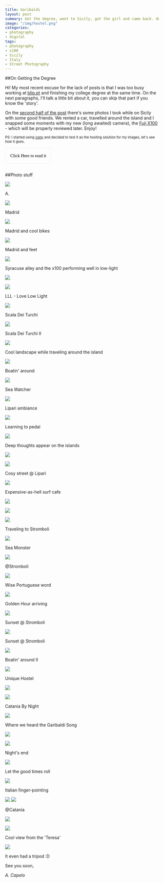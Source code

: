```yaml
---
title: Garibaldi
layout: post
summary: Got the degree, went to Sicily, got the girl and came back. dope.
image: "/img/hostel.png"
categories: 
- photography
- digital
tags:
- photography
- x100
- Sicily
- Italy
- Street Photography
---
```



##On Getting the Degree

Hi! 
My most recent excuse for the lack of posts is that I was too busy working at [blip.pt](http://www.blip.pt) and finishing my college degree at the same time. On the next paragraphs, I'll talk a little bit about it, you can skip that part if you know the 'story'.

On the [second half of the post](#secondhalf) there's some photos I took while on Sicily with some good friends. We rented a car, travelled around the island and I snapped some moments with my new (long awaited) camera), the [Fuji X100](http://www.dpreview.com/reviews/FujifilmX100) - which will be properly reviewed later. Enjoy!

<p style="font-size: 80%">PS: I started using <a href="https://www.copy.com">copy</a> and decided to test it as the hosting solution for my images, let's see how it goes.</p>

<style type="text/css">
	.speech.collapsed {
		max-height: 0;
	}

	.speech {
		max-height: 3000px;
		transition: all 0.85s ease;
		overflow: hidden;
	}

	.expand-speech {
		background: rgba(0, 0, 0, 0);
		border: 1px solid #EEE;
		padding: 1rem;
		font-size: 0.9rem;
		font-family: 'PT serif';
	}

</style>


<button class="expand-speech">Click Here to read it</button>

<div class="speech collapsed">
	<p>For those who don't know it, about 3 years ago I was a Civil Engineer, working on my second year as a Engineer at <a href="http://casais.pt/" target="_blank">Casais Engenharia</a>. I was part of the percentage who had a job but wasn't happy nor feeling remotely accomplished with it. Even working as a structure engineer, designing projects wasn't enough for me. I've always had a lot of curiosity about programming, mainly web development. Although I didn't have any experience with it, I felt I could be good at it and, even more importantly, be happy doing it for a living.
	</p>

	<p>So I took a 'leap of faith' and quit my job, studied for a National Exam and applied for the <a href="www.di.uminho.pt/ensino/licenciaturas/lei" target="_blank">Computer Science and Engineering</a> degree. </p>

	<p>It was a great sacrifice at many levels. The obvious one was not getting paid. Loosing some of my independency, beeing away from the work market and starting a new degree at the age of 25 was not easy as well. Besides that, there's always a small doubt about whether I've made the right decision; and it's hard to fit it when surrounded with so many younger students with different life goals (naturally).</p>

	<p>Luckily, I had a family, friends and girlfriend who helped and motivated me throughout these years. Without them it would have been way harder!</p>

	<p>In order to earn some money and experience I did some freelance work building some small websites while I studied a lot.</p>

	<p>But I must say that a turning point was begining to work as a web developer at <b>blip</b>. They made me feel welcome and made me want to learn even more. I grew a lot while having fun! It's been over a year since I started there, I'm still learning and still loving what I do. I had to finish the last year of the degree while working, which wasn't easy, but was definitely worth it. </p>

	<p><b>I guess what I mean is:</b> it's hard to leave some things 'on hold' and rewind some years of your life to go after what you feel right. But it's even harder not to.</p>

</div>
<script type="text/javascript">
	var btn = document.querySelector('.expand-speech'),
		el = document.querySelector('.speech'),
		className = 'collapsed',
		open = false;

	if (btn && el) {
		btn.addEventListener('click', toggle);
	}

	addClass = function (el) {
				if (el.classList) {
					el.classList.add(className);
				} else {
					el.className += ' ' + className;
				}
			};
	removeClass = function (el) {
				if (el.classList) {
					el.classList.remove(className);
				} else {
					el.className = el.className.replace(new RegExp('(^|\\b)' + (className).split(' ').join('|') + '(\\b|$)', 'gi'), ' ');
				}
			};			

	function toggle () {
		open ? addClass(el) : removeClass(el);
		open = !open;
	}

</script>



##<a name="secondhalf"></a>Photo stuff

<a target="_blank" href="https://copy.com/F0MIXIkY6IG3svQd"><img src="https://copy.com/VISH3bJBeKuKHzSd" /></a>
<p class="caption">A.</p>

<a target="_blank" href="https://copy.com/eCh9DQAHsViZl13B"><img src="https://copy.com/qwMf6W31wAWOWESI" /></a>
<p class="caption">Madrid</p>

<a target="_blank" href="https://copy.com/eXQPntfRh1krurLY"><img src="https://copy.com/t4ohltgV2RfFeHwo" /></a>
<p class="caption">Madrid and cool bikes</p>

<a target="_blank" href="https://copy.com/NPfSgMRA3gXVRXBW"><img src="https://copy.com/VgXc6eaytS8U6RpM" /></a>
<p class="caption">Madrid and feet</p>

<a target="_blank" href="https://copy.com/9DnD8rnutwB60IJy"><img src="https://copy.com/odMcFRTY41NfMRLW" /></a>
<p class="caption">Syracuse alley and the x100 performing well in low-light</p>

<a target="_blank" href="https://copy.com/f6yJghRWBRgzNqxr"><img src="https://copy.com/tT9mUZWjNL3rfUPs" /></a>
		
<a target="_blank" href="https://copy.com/RUwzIrYoIxUFkGQd"><img src="https://copy.com/ktnmS6PdGZnvzXci" /></a>
<p class="caption">LLL - Love Low Light</p>

<a target="_blank" href="https://copy.com/zX973Q7JVgDdKmgy"><img src="https://copy.com/VtLn4TNSSaWohhCQ" /></a>
<p class="caption">Scala Dei Turchi</p>

<a target="_blank" href="https://copy.com/ggTppe9AkfuRDRQi"><img src="https://copy.com/OEU2e6vFYPJE4qA6" /></a>
<p class="caption">Scala Dei Turchi II</p>

<a target="_blank" href="https://copy.com/XGceLYDSuUJh8R76"><img src="https://copy.com/7e1fEAWSSQzGWivR" /></a>
<p class="caption">Cool landscape while traveling around the island</p>

<a target="_blank" href="https://copy.com/Acmx2t09zR8JfcLT"><img src="https://copy.com/I8lPl6opBUR6iqrC" /></a>
<p class="caption">Boatin' around</p>

<a target="_blank" href="https://copy.com/pjZeU2VqgfXYzCia"><img src="https://copy.com/k9EpMSA9NSti8YOU" /></a>
<p class="caption">Sea Watcher</p>

<a target="_blank" href="https://copy.com/YwVxw1OMSWOwNGKE"><img src="https://copy.com/2Nk8rHIROsyiOR9d" /></a>
<p class="caption">Lipari ambiance</p>

<a target="_blank" href="https://copy.com/e0UmxPBzglByvZOt"><img src="https://copy.com/mMC9qNQ8Bn2PEkSN" /></a>
<p class="caption">Learning to pedal</p>

<a target="_blank" href="https://copy.com/7pbEKsPLlJW6rsEI"><img src="https://copy.com/tsU4OIedp7TErvGs" /></a>
<p class="caption">Deep thoughts appear on the islands</p>

<a target="_blank" href="https://copy.com/F3rNKM0ibWE8tyRZ"><img src="https://copy.com/2w0nexI2vrbHEbXw" /></a>

<a target="_blank" href="https://copy.com/vX4imSNOKZ8wxfVw"><img src="https://copy.com/7IvFzXyzHxExabJp" /></a>
<p class="caption">Cosy street @ Lipari</p>

<a target="_blank" href="https://copy.com/8peulY8mQTmfnb8G"><img src="https://copy.com/ZSf7Q3GMGHHhkfKj" /></a>
<p class="caption">Expensive-as-hell surf cafe</p>

<a target="_blank" href="https://copy.com/gzG1NIdz1MXwzQOm"><img src="https://copy.com/3uKe03WgMgVjg9aC" /></a>

<a target="_blank" href="https://copy.com/HHQuKiYuRQrCopls"><img src="https://copy.com/dMfxSyF7BMPoJauS" /></a>

<a target="_blank" href="https://copy.com/pyHnu18WsvH7xHhF"><img src="https://copy.com/PP0sbG0uKZ2gwOoB" /></a>
<p class="caption">Traveling to Stromboli</p>

<a target="_blank" href="https://copy.com/AFhDxorVBS9XmR26"><img src="https://copy.com/Dall8ZxYocJ9cuG2" /></a>
<p class="caption">Sea Monster</p>

<a target="_blank" href="https://copy.com/2w6Dp9MEsvN08WtL"><img src="https://copy.com/FdFrVzAT7OyDHcxW" /></a>
<p class="caption">@Stromboli</p>

<a target="_blank" href="https://copy.com/gdvHYbhsRGzjVmkT"><img src="https://copy.com/Vu4gR8R99dXSLCAp" /></a>
<p class="caption">Wise Portuguese word</p>

<a target="_blank" href="https://copy.com/QHxnG6IhQ9gtUUBf"><img src="https://copy.com/QVqulnoVcwPM1E62" /></a>
<p class="caption">Golden Hour arriving</p>

<a target="_blank" href="https://copy.com/9nCoa6wnrvWjFYLh"><img src="https://copy.com/KFLOLYMovaQDY7us" /></a>
<p class="caption">Sunset @ Stromboli</p>

<a target="_blank" href="https://copy.com/xDa3Vi1HDd6LAFVk"><img src="https://copy.com/fIZJ306LzFHJJ8HZ" /></a>
<p class="caption">Sunset @ Stromboli</p>

<a target="_blank" href="https://copy.com/z8Q8dfNuJAr3yhKs"><img src="https://copy.com/8i0uUnAoduapxjIr" /></a>
<p class="caption">Boatin' around II</p>

<a target="_blank" href="https://copy.com/9PnaueGKvAdKDBpf"><img src="https://copy.com/7IZP6dInSH0JRFTf" /></a>
<p class="caption">Unique Hostel</p>

<a target="_blank" href="https://copy.com/UqgtxvEUhXzRrY49"><img src="https://copy.com/ilwKCyIDIVCUFm9Q" /></a>

<a target="_blank" href="https://copy.com/QdRopV72bz7lc6RI"><img src="https://copy.com/FPSNZ7HgVWAIqBvj" /></a>
<p class="caption">Catania By Night</p>

<a target="_blank" href="https://copy.com/lWFbSaOwNAZO0gXN"><img src="https://copy.com/oI4Chfqh6ONyIxuO" /></a>
<p class="caption">Where we heard the Garibaldi Song</p>

<a target="_blank" href="https://copy.com/h0HUGgqBkdCB0TmK"><img src="https://copy.com/XRA39tX2fVp4kEv9" /></a>

<a target="_blank" href="https://copy.com/ILLUAnTv0TfBKci0"><img src="https://copy.com/6dW4eX0qhGCvssf9" /></a>
<p class="caption">Night's end</p>

<a target="_blank" href="https://copy.com/6BZ4e9eeaBzqdtNo"><img src="https://copy.com/Gs82s1C1qQVpdpE1" /></a>
<p class="caption">Let the good times roll</p>

<a target="_blank" href="https://copy.com/83EdEdiMNxnlHCwm"><img src="https://copy.com/Y3Brr3RXo3hZRlwY" /></a>
<p class="caption">Italian finger-pointing</p>

<a target="_blank" href="https://copy.com/WidV6BwDc8QRuYaK"><img src="https://copy.com/DPGcpgrTu0dkszGZ" /></a>
<a target="_blank" href="https://copy.com/boc8XqmMJlVGubVG"><img src="https://copy.com/vanrbKA9s3LHpzwv" /></a>
<p class="caption">@Catania</p>

<a target="_blank" href="https://copy.com/wpDCYqpYj3FqAJqS"><img src="https://copy.com/ifrn0IXWnMisnpCo" /></a>

<a target="_blank" href="https://copy.com/CnGCLLBqmVazeI2M"><img src="https://copy.com/LZq9dEveznF1ZwdB" /></a>
<p class="caption">Cool view from the 'Teresa'</p>

<a target="_blank" href="https://copy.com/W7S7yRrr8ob91mcY"><img src="https://copy.com/7NY1EuACev7nFvqm" /></a>
<p class="caption">It even had a tripod :D</p>


See you soon,

*A. Capelo*